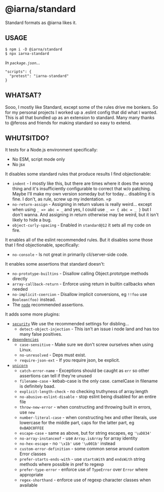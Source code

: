 # @iarna/standard

Standard formats as @iarna likes it.

## USAGE

```console
$ npm i -D @iarna/standard
$ npx iarna-standard
```

_In `package.json`..._

```
"scripts": {
  "pretest": "iarna-standard"
}
```

## WHATSAT?

Sooo, I mostly like Standard, except some of the rules drive me bonkers. So
for my personal projects I worked up a .eslint config that did what I
wanted.  This is all that bundled up as an extension to standard.  Many many
thanks to @feross and friends for making standard so easy to extend.

## WHUTSITDO?

It tests for a Node.js environment specifically:

* No ESM, script mode only
* No jsx

It disables some standard rules that produce results I find objectionable:

* `indent` - I mostly like this, but there are times where it does the wrong thing and it's insufficiently configurable
  to correct that w/o patching. Maybe I'll make my own version someday but for today... disabling it is fine. I don't, as rule,
  screw up my indentation. =p
* `no-return-assign` - Assigning in return values is really weird... except when using `_ => abc = _` and yes, I could use
  `_ => { abc = _ }` but I don't wanna. And assigning in return otherwise may be weird, but it isn't likely to hide a bug.
* `object-curly-spacing` - Enabled in `standard@12` it sets all my code on fire.

It enables all of the eslint recommended rules. But it disables some those that I find objectionable, specifically:

* `no-console` - Is not great in primarily cli/server-side code.


It enables some assertions that standard doesn't:

* `no-prototype-builtins` - Disallow calling Object.prototype methods directly
* `array-callback-return` - Enforce using return in builtin callbacks when needed
* `no-implicit-coercion` - Disallow implicit conversions, eg `!!foo` use `Boolean(foo)` instead.
* The [`node`](https://www.npmjs.com/package/eslint-plugin-node) recommended assertions.

It adds some more plugins:

* [`security`](https://www.npmjs.com/package/eslint-plugin-security)
  We use the recommended settings for disbling...
  * `detect-object-injection` - This isn't an issue i node land
    and has too many false positives.
* [`dependencies`](https://www.npmjs.com/package/eslint-plugin-dependencies)
  * `case-sensitive` -
    Make sure we don't screw ourselves when using Linux.
  * `no-unresolved` -
    Deps must exist.
  * `require-json-ext` -
    If you require json, be explicit.
* [`unicorn`](https://www.npmjs.com/package/eslint-plugin-unicorn)
  * `catch-error-name` - 
    Exceptions should be caught as `err` so other assertions can tell if they're unused
  * `filename-case` - 
    kebab-case is the only case. camelCase in filename is definitely baad.
  * `explicit-length-check` -
    no checking truthyness of array.length
  * `no-abusive-eslint-disable` -
    stop eslint being disabled for an entire file
  * `throw-new-error` -
    when constructing and throwing built in errors, use `new`
  * `number-literal-case` -
    when constructing hex and other literals, use lowercase for the middle part, caps for the latter part, eg `0xBADC0FFEE`
  * `escape-case` -
    same as above, but for string escapes, eg `'\uD834'`
  * `no-array-instanceof` -
    use `Array.isArray` for array identity
  * `no-hex-escape` -
    no `'\x1b'` use `'\u001b'` instead
  * `custom-error-definition` -
    some common sense around custom Error classes
  * `prefer-starts-ends-with` -
    use `startsWith` and `endsWith` string methods where possible in pref to regexp
  * `prefer-type-error` -
    enforce use of `TypeError` over `Error` where appropriate
  * `regex-shorthand` -
    enforce use of regexp character classes when available
